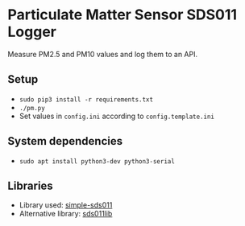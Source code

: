 # Particulate Matter Sensor SDS011 Logger

Measure PM2.5 and PM10 values and log them to an API.

## Setup
- `sudo pip3 install -r requirements.txt`
- `./pm.py`
- Set values in `config.ini` according to `config.template.ini`

## System dependencies

- `sudo apt install python3-dev python3-serial`

## Libraries
- Library used: [simple-sds011](https://github.com/krumphauchicken/simple-sds011)
- Alternative library: [sds011lib](https://github.com/TimOrme/sds011lib)